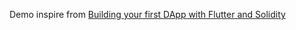 Demo inspire from [Building your first DApp with Flutter and Solidity](https://blog.logrocket.com/building-dapp-flutter-solidity/)